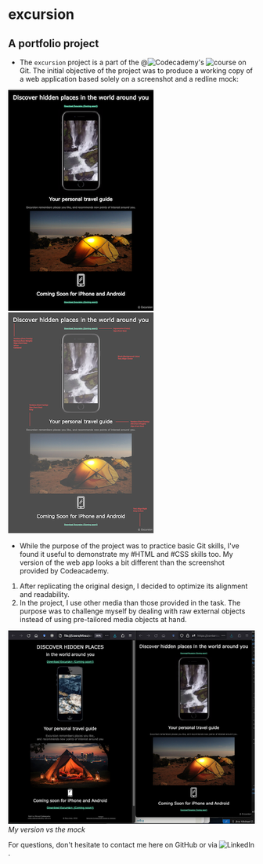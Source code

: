 # excursion
## A portfolio project

 - The `excursion` project is a part of the @![Codecademy's](https://github.com/Codecademy) ![course](https://www.codecademy.com/enrolled/courses/learn-git) on Git.
The initial objective of the project was to produce a working copy of a web application based solely on a screenshot and a redline mock:

![](/resources/excursion-mock-small.png) ![](/resources/excursion_redline-small.png)


- While the purpose of the project was to practice basic Git skills, I've found it useful to demonstrate my #HTML and #CSS skills too.
My version of the web app looks a bit different than the screenshot provided by Codeacademy.
1. After replicating the original design, I decided to optimize its alignment and readability.
2. In the project, I use other media than those provided in the task. The purpose was to challenge myself by dealing with raw external objects instead of using pre-tailored media objects at hand.

![](/resources/compare.png)
*My version vs the mock*

For questions, don't hesitate to contact me here on GitHub or via ![LinkedIn](https://www.linkedin.com/in/mikezolo/).

